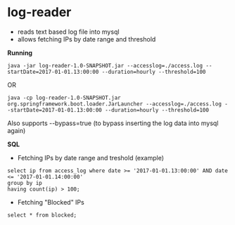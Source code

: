 # log-reader

* reads text based log file into mysql
* allows fetching IPs by date range and threshold

__Running__

```console
java -jar log-reader-1.0-SNAPSHOT.jar --accesslog=./access.log --startDate=2017-01-01.13:00:00 --duration=hourly --threshold=100
```
OR
```console
java -cp log-reader-1.0-SNAPSHOT.jar org.springframework.boot.loader.JarLauncher --accesslog=./access.log --startDate=2017-01-01.13:00:00 --duration=hourly --threshold=100
```
Also supports --bypass=true  (to bypass inserting the log data into mysql again)

__SQL__

* Fetching IPs by date range and treshold (example)
~~~ mysql
select ip from access_log where date >= '2017-01-01.13:00:00' AND date <= '2017-01-01.14:00:00'
group by ip
having count(ip) > 100;
~~~
* Fetching "Blocked" IPs
~~~ mysql
select * from blocked;
~~~

